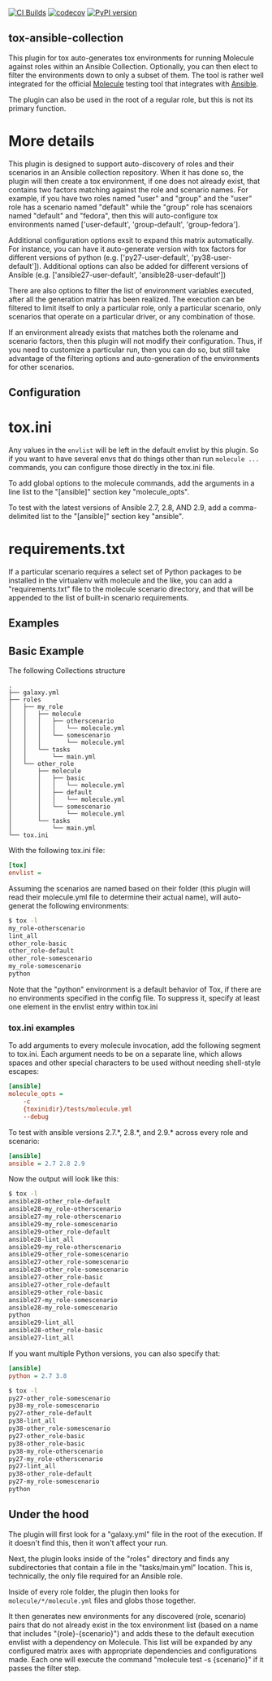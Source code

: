 [![CI Builds](https://github.com/greg-hellings/tox-ansible/workflows/CI%20Builds/badge.svg)](https://github.com/greg-hellings/tox-ansible/actions?query=workflow%3A"CI+Builds")
[![codecov](https://codecov.io/gh/greg-hellings/tox-ansible/branch/master/graph/badge.svg)](https://codecov.io/gh/greg-hellings/tox-ansible)
[![PyPI version](https://badge.fury.io/py/tox-ansible.svg)](https://badge.fury.io/py/tox-ansible)

tox-ansible-collection
----------------------

This plugin for tox auto-generates tox environments for running Molecule against roles within an Ansible
Collection. Optionally, you can then elect to filter the environments down to only a subset of them.
The tool is rather well integrated for the official [Molecule](https://github.com/ansible/molecule)
testing tool that integrates with [Ansible](https://github.com/ansible/ansible).

The plugin can also be used in the root of a regular role, but this is not its primary function.

More details
============

This plugin is designed to support auto-discovery of roles and their scenarios in an Ansible collection
repository. When it has done so, the plugin will then create a tox environment, if one does not already
exist, that contains two factors matching against the role and scenario names. For example, if you have
two roles named "user" and "group" and the "user" role has a scenario named "default" while the "group"
role has scenaiors named "default" and "fedora", then this will auto-configure tox environments named
['user-default', 'group-default', 'group-fedora'].

Additional configuration options exsit to expand this matrix automatically. For instance, you can have
it auto-generate version with tox factors for different versions of python (e.g.
['py27-user-default', 'py38-user-default']). Additional options can also be added for different versions
of Ansible (e.g. ['ansible27-user-default', 'ansible28-user-default'])

There are also options to filter the list of environment variables executed, after all the generation
matrix has been realized. The execution can be filtered to limit itself to only a particular role,
only a particular scenario, only scenarios that operate on a particular driver, or any combination of
those.

If an environment already exists that matches both the rolename and scenario factors, then this plugin
will not modify their configuration. Thus, if you need to customize a particular run, then you can do
so, but still take advantage of the filtering options and auto-generation of the environments for other
scenarios.

Configuration
-------------

tox.ini
=======

Any values in the `envlist` will be left in the default envlist by this plugin. So if you want to have
several envs that do things other than run `molecule ...` commands, you can configure those directly
in the tox.ini file.

To add global options to the molecule commands, add the arguments in a line list to the "[ansible]"
section key "molecule\_opts".

To test with the latest versions of Ansible 2.7, 2.8, AND 2.9, add a comma-delimited list to the
"[ansible]" section key "ansible".

requirements.txt
================

If a particular scenario requires a select set of Python packages to be installed in the virtualenv with
molecule and the like, you can add a "requirements.txt" file to the molecule scenario directory, and that
will be appended to the list of built-in scenario requirements.

Examples
--------

## Basic Example

The following Collections structure

```
.
├── galaxy.yml
├── roles
│   ├── my_role
│   │   ├── molecule
│   │   │   ├── otherscenario
│   │   │   │   └── molecule.yml
│   │   │   └── somescenario
│   │   │       └── molecule.yml
│   │   └── tasks
│   │       └── main.yml
│   └── other_role
│       ├── molecule
│       │   ├── basic
│       │   │   └── molecule.yml
│       │   ├── default
│       │   │   └── molecule.yml
│       │   └── somescenario
│       │       └── molecule.yml
│       └── tasks
│           └── main.yml
└── tox.ini
```

With the following tox.ini file:

```ini
[tox]
envlist =
```
Assuming the scenarios are named based on their folder (this plugin will read their
molecule.yml file to determine their actual name), will auto-generat the following
environments:

```bash
$ tox -l
my_role-otherscenario
lint_all
other_role-basic
other_role-default
other_role-somescenario
my_role-somescenario
python
```

Note that the "python" environment is a default behavior of Tox, if there are no
environments specified in the config file. To suppress it, specify at least one element
in the envlist entry within tox.ini

### tox.ini examples
To add arguments to every molecule invocation, add the
following segment to tox.ini. Each argument needs to be on a separate line, which allows
spaces and other special characters to be used without needing shell-style escapes:
```ini
[ansible]
molecule_opts =
    -c
    {toxinidir}/tests/molecule.yml
    --debug
```

To test with ansible versions 2.7.\*, 2.8.\*, and 2.9.\* across every role and scenario:
```ini
[ansible]
ansible = 2.7 2.8 2.9
```

Now the output will look like this:
```bash
$ tox -l
ansible28-other_role-default
ansible28-my_role-otherscenario
ansible27-my_role-otherscenario
ansible29-my_role-somescenario
ansible29-other_role-default
ansible28-lint_all
ansible29-my_role-otherscenario
ansible29-other_role-somescenario
ansible27-other_role-somescenario
ansible28-other_role-somescenario
ansible27-other_role-basic
ansible27-other_role-default
ansible29-other_role-basic
ansible27-my_role-somescenario
ansible28-my_role-somescenario
python
ansible29-lint_all
ansible28-other_role-basic
ansible27-lint_all
```

If you want multiple Python versions, you can also specify that:

```ini
[ansible]
python = 2.7 3.8
```

```bash
$ tox -l
py27-other_role-somescenario
py38-my_role-somescenario
py27-other_role-default
py38-lint_all
py38-other_role-somescenario
py27-other_role-basic
py38-other_role-basic
py38-my_role-otherscenario
py27-my_role-otherscenario
py27-lint_all
py38-other_role-default
py27-my_role-somescenario
python
```

Under the hood
--------------

The plugin will first look for a "galaxy.yml" file in the root of the execution. If it doesn't find this,
then it won't affect your run.

Next, the plugin looks inside of the "roles" directory and finds any subdirectories that contain a file
in the "tasks/main.yml" location. This is, technically, the only file required for an Ansible role.

Inside of every role folder, the plugin then looks for `molecule/*/molecule.yml` files and globs those
together.

It then generates new environments for any discovered (role, scenario) pairs that do not already exist
in the tox environment list (based on a name that includes "{role}-{scenario}")
and adds these to the default execution envlist with a dependency on
Molecule. This list will be expanded by any configured matrix axes with appropriate dependencies and
configurations made. Each one will execute the command "molecule test -s {scenario}" if it passes the
filter step.
